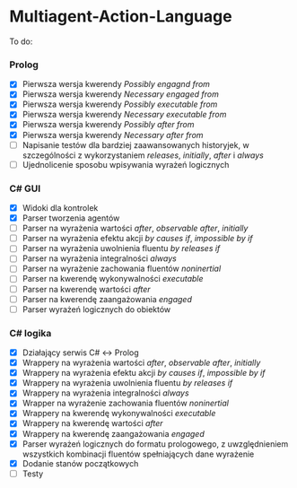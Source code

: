 ﻿# Multiagent-Action-Language
To do:

### Prolog ###
- [x] Pierwsza wersja kwerendy *Possibly engagnd from*
- [x] Pierwsza wersja kwerendy *Necessary engaged from*
- [x] Pierwsza wersja kwerendy *Possibly executable from*
- [x] Pierwsza wersja kwerendy *Necessary executable from*
- [x] Pierwsza wersja kwerendy *Possibly after from*
- [x] Pierwsza wersja kwerendy *Necessary after from*
- [ ] Napisanie testów dla bardziej zaawansowanych historyjek, w szczególności z wykorzystaniem *releases*, *initially*, *after* i *always*
- [ ] Ujednolicenie sposobu wpisywania wyrażeń logicznych

### C# GUI ###
- [x] Widoki dla kontrolek
- [x] Parser tworzenia agentów
- [ ] Parser na wyrażenia wartości *after*, *observable after*, *initially*
- [ ] Parser na wyrażenia efektu akcji *by causes if*, *impossible by if*
- [ ] Parser na wyrażenia uwolnienia fluentu *by releases if*
- [ ] Parser na wyrażenia integralności *always*
- [ ] Parser na wyrażenie zachowania fluentów *noninertial*
- [ ] Parser na kwerendę wykonywalności *executable*
- [ ] Parser na kwerendę wartości *after*
- [ ] Parser na kwerendę zaangażowania *engaged*
- [ ] Parser wyrażeń logicznych do obiektów

### C# logika ###
- [x] Działający serwis C# <-> Prolog
- [x] Wrappery na wyrażenia wartości *after*, *observable after*, *initially*
- [x] Wrappery na wyrażenia efektu akcji *by causes if*, *impossible by if*
- [x] Wrappery na wyrażenia uwolnienia fluentu *by releases if*
- [x] Wrappery na wyrażenia integralności *always*
- [x] Wrapper na wyrażenie zachowania fluentów *noninertial*
- [x] Wrappery na kwerendę wykonywalności *executable*
- [x] Wrappery na kwerendę wartości *after*
- [x] Wrappery na kwerendę zaangażowania *engaged*
- [x] Parser wyrażeń logicznych do formatu prologowego, z uwzględnieniem wszystkich kombinacji fluentów spełniających dane wyrażenie
- [x] Dodanie stanów początkowych
- [ ] Testy
